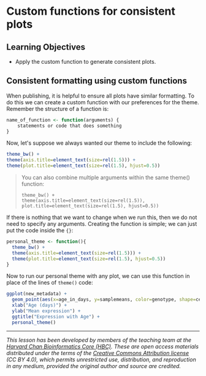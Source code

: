 # Custom functions for consistent plots

## Learning Objectives 

* Apply the custom function to generate consistent plots.

## Consistent formatting using custom functions

When publishing, it is helpful to ensure all plots have similar formatting. To do this we can create a custom function with our preferences for the theme. Remember the structure of a function is:

```r
name_of_function <- function(arguments) {
    statements or code that does something
}
```

Now, let's suppose we always wanted our theme to include the following:

```r
theme_bw() +
theme(axis.title=element_text(size=rel(1.5))) +
theme(plot.title=element_text(size=rel(1.5), hjust=0.5))
```

> You can also combine multiple arguments within the same theme() function:
>
> ```
> theme_bw() +
> theme(axis.title=element_text(size=rel(1.5)), plot.title=element_text(size=rel(1.5), hjust=0.5))
> ```

If there is nothing that we want to change when we run this, then we do not need to specify any arguments. Creating the function is simple; we can just put the code inside the `{}`:

```r
personal_theme <- function(){
  theme_bw() +
  theme(axis.title=element_text(size=rel(1.5))) +
  theme(plot.title=element_text(size=rel(1.5), hjust=0.5))
}
```

Now to run our personal theme with any plot, we can use this function in place of the lines of `theme()` code:

```r
ggplot(new_metadata) +
  geom_point(aes(x=age_in_days, y=samplemeans, color=genotype, shape=celltype), size=rel(3.0)) +
  xlab("Age (days)") +
  ylab("Mean expression") +
  ggtitle("Expression with Age") +
  personal_theme()
```

***
*This lesson has been developed by members of the teaching team at the [Harvard Chan Bioinformatics Core (HBC)](http://bioinformatics.sph.harvard.edu/). These are open access materials distributed under the terms of the [Creative Commons Attribution license](https://creativecommons.org/licenses/by/4.0/) (CC BY 4.0), which permits unrestricted use, distribution, and reproduction in any medium, provided the original author and source are credited.*
